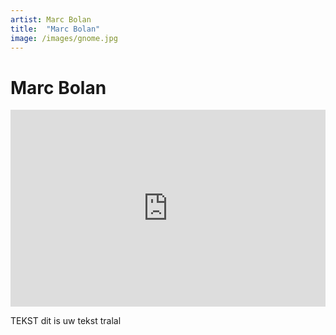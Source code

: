 ```yaml
---
artist: Marc Bolan
title:  "Marc Bolan"
image: /images/gnome.jpg
---
```


# Marc Bolan


<iframe width="100%" height="315" src="https://www.youtube.com/embed/kBenVkdMCgA" frameborder="0" allowfullscreen></iframe>


TEKST <span tooltip="dit is uw extra tekst {% include link.html tekst='hier is uw website onder' url='http://www.google.com' escaped=true new_tab=true %}">dit is uw tekst</span> tralal
